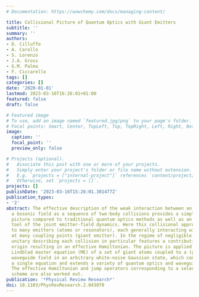 ```yaml
---
# Documentation: https://wowchemy.com/docs/managing-content/

title: Collisional Picture of Quantum Optics with Giant Emitters
subtitle: ''
summary: ''
authors:
- D. Cilluffo
- A. Carollo
- S. Lorenzo
- J.A. Gross
- G.M. Palma
- F. Ciccarello
tags: []
categories: []
date: '2020-01-01'
lastmod: 2023-03-16T16:26:01+01:00
featured: false
draft: false

# Featured image
# To use, add an image named `featured.jpg/png` to your page's folder.
# Focal points: Smart, Center, TopLeft, Top, TopRight, Left, Right, BottomLeft, Bottom, BottomRight.
image:
  caption: ''
  focal_point: ''
  preview_only: false

# Projects (optional).
#   Associate this post with one or more of your projects.
#   Simply enter your project's folder or file name without extension.
#   E.g. `projects = ["internal-project"]` references `content/project/deep-learning/index.md`.
#   Otherwise, set `projects = []`.
projects: []
publishDate: '2023-03-16T15:26:01.301477Z'
publication_types:
- '2'
abstract: The effective description of the weak interaction between an emitter and
  a bosonic field as a sequence of two-body collisions provides a simple intuitive
  picture compared to traditional quantum optics methods as well as an effective calculation
  tool of the joint emitter-field dynamics. Here this collisional approach is extended
  to many emitters (atoms or resonators), each generally interacting with the field
  at many coupling points (giant emitter). In the regime of negligible delays, the
  unitary describing each collision in particular features a contribution of a chiral
  origin resulting in an effective Hamiltonian. The picture is applied to derive a
  Lindblad master equation (ME) of a set of giant atoms coupled to a (generally chiral)
  waveguide field in an arbitrary white-noise Gaussian state, which condenses into
  a single equation and extends a variety of quantum optics and waveguide QED MEs.
  The effective Hamiltonian and jump operators corresponding to a selected photodetection
  scheme are also worked out.
publication: '*Physical Review Research*'
doi: 10.1103/PhysRevResearch.2.043070
---
```

